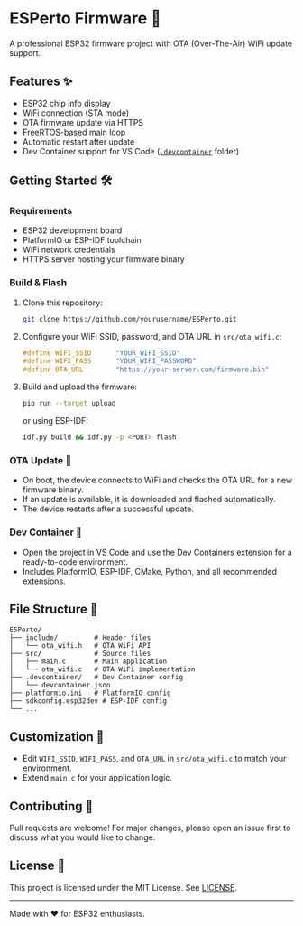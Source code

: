 # ESPerto Firmware 🚀

A professional ESP32 firmware project with OTA (Over-The-Air) WiFi update support.

## Features ✨

- ESP32 chip info display
- WiFi connection (STA mode)
- OTA firmware update via HTTPS
- FreeRTOS-based main loop
- Automatic restart after update
- Dev Container support for VS Code ([`.devcontainer`](.devcontainer/) folder)

## Getting Started 🛠️

### Requirements

- ESP32 development board
- PlatformIO or ESP-IDF toolchain
- WiFi network credentials
- HTTPS server hosting your firmware binary

### Build & Flash

1. Clone this repository:

   ```sh
   git clone https://github.com/yourusername/ESPerto.git
   ```

2. Configure your WiFi SSID, password, and OTA URL in `src/ota_wifi.c`:

   ```c
   #define WIFI_SSID      "YOUR_WIFI_SSID"
   #define WIFI_PASS      "YOUR_WIFI_PASSWORD"
   #define OTA_URL        "https://your-server.com/firmware.bin"
   ```

3. Build and upload the firmware:

   ```sh
   pio run --target upload
   ```

   or using ESP-IDF:

   ```sh
   idf.py build && idf.py -p <PORT> flash
   ```

### OTA Update 🔄

- On boot, the device connects to WiFi and checks the OTA URL for a new firmware binary.
- If an update is available, it is downloaded and flashed automatically.
- The device restarts after a successful update.

### Dev Container 🐳

- Open the project in VS Code and use the Dev Containers extension for a ready-to-code environment.
- Includes PlatformIO, ESP-IDF, CMake, Python, and all recommended extensions.

## File Structure 📁

```text
ESPerto/
├── include/         # Header files
│   └── ota_wifi.h   # OTA WiFi API
├── src/             # Source files
│   ├── main.c       # Main application
│   └── ota_wifi.c   # OTA WiFi implementation
├── .devcontainer/   # Dev Container config
│   └── devcontainer.json
├── platformio.ini   # PlatformIO config
├── sdkconfig.esp32dev # ESP-IDF config
└── ...
```

## Customization 📝

- Edit `WIFI_SSID`, `WIFI_PASS`, and `OTA_URL` in `src/ota_wifi.c` to match your environment.
- Extend `main.c` for your application logic.

## Contributing 🤝

Pull requests are welcome! For major changes, please open an issue first to discuss what you would like to change.

## License 📄

This project is licensed under the MIT License. See [LICENSE](LICENSE).

---

Made with ❤️ for ESP32 enthusiasts.
